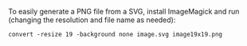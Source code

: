 To easily generate a PNG file from a SVG, install ImageMagick and run (changing the resolution and file name as needed):

    convert -resize 19 -background none image.svg image19x19.png
